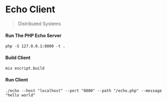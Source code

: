 # Echo Client
> Distributed Systems

#### Run The PHP Echo Server
`php -S 127.0.0.1:8000 -t .`



#### Build Client
`mix escript.build`

#### Run Client
`./echo --host "localhost" --port "8000" --path "/echo.php" --message "hello world"`
